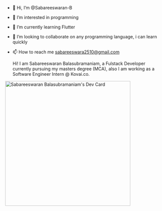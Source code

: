 - 👋 Hi, I’m @Sabareeswaran-B
- 👀 I’m interested in programming
- 🌱 I’m currently learning Flutter
- 💞️ I’m looking to collaborate on any programming language, i can learn quickly
- 📫 How to reach me sabareeswara2510@gmail.com

  Hi! I am Sabareeswaran Balasubramaniam, a Fulstack Developer currently pursuing my masters degree (MCA),
  also I am working as a Software Engineer Intern @ Kovai.co.

<!---
Sabareeswaran-B/Sabareeswaran-B is a ✨ special ✨ repository because its `README.md` (this file) appears on your GitHub profile.
You can click the Preview link to take a look at your changes.
--->

<a href="https://app.daily.dev/Sabareeswaran_B"><img src="https://api.daily.dev/devcards/50dc1eb351014986bc6215e0efe12749.png?r=q2j" width="400" alt="Sabareeswaran Balasubramaniam's Dev Card"/></a>
